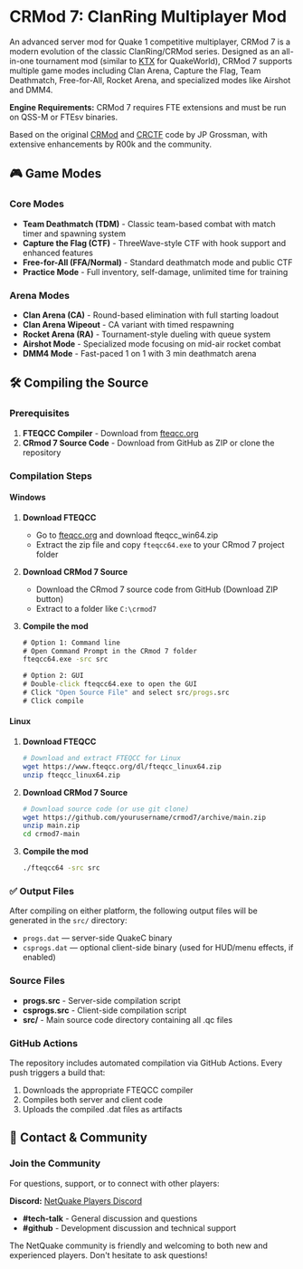 ﻿# CRMod 7: ClanRing Multiplayer Mod

An advanced server mod for Quake 1 competitive multiplayer, CRMod 7 is a modern evolution of the classic ClanRing/CRMod series. Designed as an all-in-one tournament mod (similar to [KTX](https://github.com/QW-Group/ktx) for QuakeWorld), CRMod 7 supports multiple game modes including Clan Arena, Capture the Flag, Team Deathmatch, Free-for-All, Rocket Arena, and specialized modes like Airshot and DMM4.

**Engine Requirements:** CRMod 7 requires FTE extensions and must be run on QSS-M or FTEsv binaries.

Based on the original [CRMod](https://github.com/jp-grossman/crmod) and [CRCTF](https://github.com/timbergeron/crctf28d) code by JP Grossman, with extensive enhancements by R00k and the community.

## 🎮 Game Modes

### Core Modes
- **Team Deathmatch (TDM)** - Classic team-based combat with match timer and spawning system
- **Capture the Flag (CTF)** - ThreeWave-style CTF with hook support and enhanced features
- **Free-for-All (FFA/Normal)** - Standard deathmatch mode and public CTF
- **Practice Mode** - Full inventory, self-damage, unlimited time for training

### Arena Modes
- **Clan Arena (CA)** - Round-based elimination with full starting loadout
- **Clan Arena Wipeout** - CA variant with timed respawning
- **Rocket Arena (RA)** - Tournament-style dueling with queue system
- **Airshot Mode** - Specialized mode focusing on mid-air rocket combat
- **DMM4 Mode** - Fast-paced 1 on 1 with 3 min deathmatch arena

## 🛠️ Compiling the Source

### Prerequisites
1. **FTEQCC Compiler** - Download from [fteqcc.org](https://www.fteqcc.org)
2. **CRmod 7 Source Code** - Download from GitHub as ZIP or clone the repository

### Compilation Steps

#### Windows
1. **Download FTEQCC**
   - Go to [fteqcc.org](https://www.fteqcc.org/dl/fteqcc_win64.zip) and download fteqcc_win64.zip
   - Extract the zip file and copy `fteqcc64.exe` to your CRmod 7 project folder

2. **Download CRMod 7 Source**
   - Download the CRmod 7 source code from GitHub (Download ZIP button)
   - Extract to a folder like `C:\crmod7`

3. **Compile the mod**
   ```cmd
   # Option 1: Command line
   # Open Command Prompt in the CRmod 7 folder
   fteqcc64.exe -src src
   
   # Option 2: GUI
   # Double-click fteqcc64.exe to open the GUI
   # Click "Open Source File" and select src/progs.src
   # Click compile
   
#### Linux
1. **Download FTEQCC**
   ```bash
   # Download and extract FTEQCC for Linux
   wget https://www.fteqcc.org/dl/fteqcc_linux64.zip
   unzip fteqcc_linux64.zip
   ```

2. **Download CRMod 7 Source**
   ```bash
   # Download source code (or use git clone)
   wget https://github.com/yourusername/crmod7/archive/main.zip
   unzip main.zip
   cd crmod7-main
   ```

3. **Compile the mod**
   ```bash
   ./fteqcc64 -src src

### ✅ Output Files

After compiling on either platform, the following output files will be generated in the `src/` directory:

- `progs.dat` — server-side QuakeC binary
- `csprogs.dat` — optional client-side binary (used for HUD/menu effects, if enabled)

### Source Files
- **progs.src** - Server-side compilation script
- **csprogs.src** - Client-side compilation script  
- **src/** - Main source code directory containing all .qc files

### GitHub Actions
The repository includes automated compilation via GitHub Actions. Every push triggers a build that:
1. Downloads the appropriate FTEQCC compiler
2. Compiles both server and client code
3. Uploads the compiled .dat files as artifacts

## 💬 Contact & Community

### Join the Community
For questions, support, or to connect with other players:

**Discord:** [NetQuake Players Discord](https://discord.quakeone.com)
- **#tech-talk** - General discussion and questions
- **#github** - Development discussion and technical support

The NetQuake community is friendly and welcoming to both new and experienced players. Don't hesitate to ask questions!